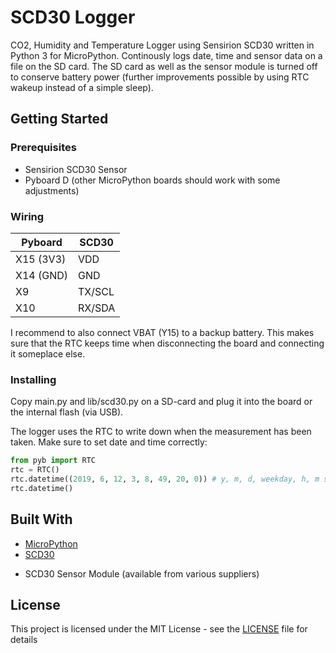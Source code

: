 # SCD30 Logger

CO2, Humidity and Temperature Logger using Sensirion SCD30 written in Python 3
for MicroPython. Continously logs date, time and sensor data on a file on the
SD card. The SD card as well as the sensor module is turned off to conserve
battery power (further improvements possible by using RTC wakeup instead of a
simple sleep).

## Getting Started

### Prerequisites

* Sensirion SCD30 Sensor
* Pyboard D (other MicroPython boards should work with some adjustments)

### Wiring

| Pyboard       | SCD30         |
| ------------- |---------------|
| X15 (3V3)     | VDD           |
| X14 (GND)     | GND           |
| X9            | TX/SCL        |
| X10           | RX/SDA        |

I recommend to also connect VBAT (Y15) to a backup battery. This makes sure that
the RTC keeps time when disconnecting the board and connecting it someplace
else.


### Installing

Copy main.py and lib/scd30.py on a SD-card and plug it into the board or
the internal flash (via USB).

The logger uses the RTC to write down when the measurement has been taken. Make
sure to set date and time correctly:

```python
from pyb import RTC
rtc = RTC()
rtc.datetime((2019, 6, 12, 3, 8, 49, 20, 0)) # y, m, d, weekday, h, m s, ms
rtc.datetime()
```

## Built With

* [MicroPython](http://micropython.org/)
* [SCD30](https://www.sensirion.com/en/environmental-sensors/carbon-dioxide-sensors-co2/)
- SCD30 Sensor Module (available from various suppliers)

## License

This project is licensed under the MIT License - see the
[LICENSE](LICENSE) file for details

